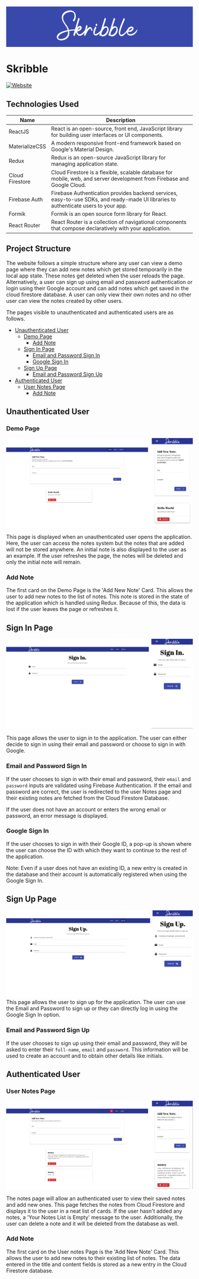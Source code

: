 ![Skribble](docs/banner.png)

# Skribble

[![Website](https://img.shields.io/badge/website-up-green?style=for-the-badge&logo=react&url)](https://notes.theoctagon.in/) 

## Technologies Used <a name="technologies-used"></a>

| Name        | Description |
| ----------- | ---------------- |
| ReactJS | React is an open-source, front end, JavaScript library for building user interfaces or UI components.|
| MaterializeCSS | A modern responsive front-end framework based on Google's Material Design.|
| Redux | Redux is an open-source JavaScript library for managing application state.|
| Cloud Firestore | Cloud Firestore is a flexible, scalable database for mobile, web, and server development from Firebase and Google Cloud.|
| Firebase Auth | Firebase Authentication provides backend services, easy-to-use SDKs, and ready-made UI libraries to authenticate users to your app.|
| Formik | Formik is an open source form library for React.|
| React Router | React Router is a collection of navigational components that compose declaratively with your application.|

## Project Structure

The website follows a simple structure where any user can view a demo page where they can add new notes which get stored temporarily in the local app state. These notes get deleted when the user reloads the page. Alternatively, a user can sign up using email and password authentication or login using their Google account and can add notes which get saved in the cloud firestore database. A user can only view their own notes and no other user can view the notes created by other users.

The pages visible to unauthenticated and authenticated users are as follows.

- [Unauthenticated User](#unauthenticated-user)
  - [Demo Page](#demo-page)
    - [Add Note](#demo-page-add-note)
  - [Sign In Page](#sign-in-page)
    - [Email and Password Sign In](#email-and-password-sign-in)
    - [Google Sign In](#google-sign-in)
  - [Sign Up Page](#sign-up-page)
    - [Email and Password Sign Up](#email-and-password-signup)
- [Authenticated User](#authenticated-user)
  - [User Notes Page](#user-notes-page)
    - [Add Note](#user-notes-page-add-note)

## Unauthenticated User <a name="unauthenticated-user"></a>

### Demo Page <a name="demo-page"></a>
![Demo Page](docs/demo-page.png)

This page is displayed when an unauthenticated user opens the application. Here, the user can access the notes system but the notes that are added will not be stored anywhere. An initial note is also displayed to the user as an example. If the user refreshes the page, the notes will be deleted and only the initial note will remain.

### Add Note <a name="demo-page-add-note"></a>
The first card on the Demo Page is the 'Add New Note' Card. This allows the user to add new notes to the list of notes. This note is stored in the state of the application which is handled using Redux. Because of this, the data is lost if the user leaves the page or refreshes it.


## Sign In  Page <a name="sign-in-page"></a>
![Sign In Page](docs/sign-in-page.png)

This page allows the user to sign in to the application. The user can either decide to sign in using their email and password or choose to sign in with Google.


### Email and Password Sign In <a name="email-and-password-sign-in"></a>
If the user chooses to sign in with their email and password, their `email` and `password` inputs are validated using Firebase Authentication. If the email and password are correct, the user is redirected to the user Notes page and their existing notes are fetched from the Cloud Firestore Database.

If the user does not have an account or enters the wrong email or password, an error message is displayed.


### Google Sign In <a name="google-sign-in"></a>
If the user chooses to sign in with their Google ID, a pop-up is shown where the user can choose the ID with which they want to continue to the rest of the application.

Note: Even if a user does not have an existing ID, a new entry is created in the database and their account is automatically registered when using the Google Sign In.


## Sign Up  Page <a name="sign-up-page"></a>
![Sign Up Page](docs/sign-up-page.png)
This page allows the user to sign up for the application. The user can use the Email and Password to sign up or they can directly log in using the Google Sign In option.

### Email and Password Sign Up <a name="email-and-password-signup"></a>
If the user chooses to sign up using their email and password, they will be asked to enter their `full-name`, `email` and `password`. This information will be used to create an account and to obtain other details like initials.


## Authenticated User <a name="authenticated-user"></a>

### User Notes Page <a name="user-notes-page"></a>
![User Notes Page](docs/notes-page.png)

The notes page will allow an authenticated user to view their saved notes and add new ones. This page fetches the notes from Cloud Firestore and displays it to the user in a neat list of cards. If the user hasn't added any notes, a 'Your Notes List is Empty' message to the user. Additionally, the user can delete a note and it will be deleted from the database as well.


### Add Note <a name="user-notes-page-add-note"></a>
The first card on the User notes Page is the 'Add New Note' Card. This allows the user to add new notes to their existing list of notes. The data entered in the title and content fields is stored as a new entry in the Cloud Firestore database.





